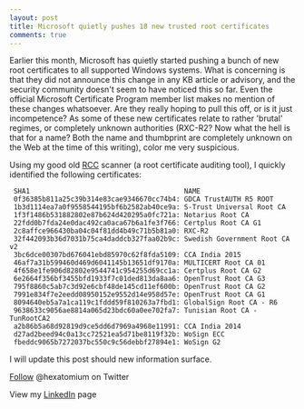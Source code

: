 ```yaml
---
layout: post
title: Microsoft quietly pushes 18 new trusted root certificates
comments: true
---
```


Earlier this month, Microsoft has quietly started pushing a bunch of new root certificates to all supported Windows systems. What is concerning is that they did not announce this change in any KB article or advisory, and the security community doesn't seem to have noticed this so far. Even the official Microsoft Certificate Program member list makes no mention of these changes whatsoever. Are they really hoping to pull this off, or is it just incompetence? As some of these new certificates relate to rather 'brutal' regimes, or completely unknown authorities (RXC-R2? Now what the hell is that for a name? Both the name and thumbprint are completely unknown on the Web at the time of this writing), color me very suspicious. 

Using my good old <A HREF=http://www.wilderssecurity.com/threads/rcc-check-your-systems-trusted-root-certificate-store.373819/>RCC</A> scanner (a root certificate auditing tool), I quickly identified the following certificates: 

     SHA1                                      NAME
     0f36385b811a25c39b314e83cae9346670cc74b4: GDCA TrustAUTH R5 ROOT
     1b3d1114ea7a0f9558544195bf6b2582ab40ce9a: S-Trust Universal Root CA
     1f3f1486b531882802e87b624d420295a0fc721a: Notarius Root CA
     22fdd0b7fda24e0dac492ca0aca67b6a1fe3f766: Certplus Root CA G1
     2c8affce966430ba04c04f81dd4b49c71b5b81a0: RXC-R2
     32f442093b36d7031b75ca4daddcb327faa02b9c: Swedish Government Root CA v2
     3bc6dce00307bd676041ebd85970c62f8fda5109: CCA India 2015
     46af7a31b599460d469d6041145b13651df9170a: MULTICERT Root CA 01
     4f658e1fe906d82802e9544741c954255d69cc1a: Certplus Root CA G2
     6e2664f356bf3455bfd1933f7c01ded813da8aa6: OpenTrust Root CA G3
     795f8860c5ab7c3d92e6cbf48de145cd11ef600b: OpenTrust Root CA G2
     7991e834f7e2eedd08950152e9552d14e958d57e: OpenTrust Root CA G1
     8094640eb5a7a1ca119c1fddd59f810263a7fbd1: GlobalSign Root CA - R6
     9638633c9056ae8814a065d23bdc60a0ee702fa7: Tunisian Root CA - TunRootCA2
     a2b86b5a68d92819d9ce5dd6d7969a4968e11991: CCA India 2014
     d27ad2beed94c0a13cc72521ea5d71be8119f32b: WoSign ECC
     fbeddc9065b7272037bc550c9c56debbf27894e1: WoSign G2
 
I will update this post should new information surface.


<A href=https://twitter.com/hexatomium>Follow</A> @hexatomium on Twitter

View my <A HREF=https://be.linkedin.com/pub/firas-salem/0/51a/742>LinkedIn</A> page
